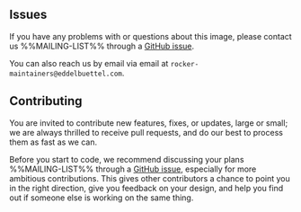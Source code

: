 ## Issues

If you have any problems with or questions about this image, please contact us %%MAILING-LIST%% through a [GitHub issue](%%GITHUB-REPO%%/issues).

You can also reach us by email via email at `rocker-maintainers@eddelbuettel.com`.

## Contributing

You are invited to contribute new features, fixes, or updates, large or small; we are always thrilled to receive pull requests, and do our best to process them as fast as we can.

Before you start to code, we recommend discussing your plans %%MAILING-LIST%% through a [GitHub issue](%%GITHUB-REPO%%/issues), especially for more ambitious contributions. This gives other contributors a chance to point you in the right direction, give you feedback on your design, and help you find out if someone else is working on the same thing.
